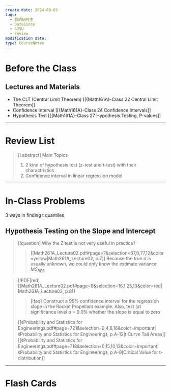 ```yaml
---
create date: 2024-09-03
tags:
  - 我的研究生
  - DataSince
  - SJSU
  - review
modification date: 
type: CourseNotes
---
```


# Before the Class
## Lectures and Materials
- The CLT (Central Limit Theorem) [[{Math161A}-Class 22 Central Limit Theorem]]
- Confidence Interval [[{Math161A}-Class 24 Confidence Intervals]]
- Hypothesis Test [[{Math161A}-Class 27 Hypothesis Testing,  P-values]]
---
# Review List
>[! abstract] Main Topics
>1. 2 kind of hypothesis test (z-test and t-test) with their charactristics
>2. Confidence interval in linear regression model

---
# In-Class Problems
3 ways in finding t quantiles
## Hypothesis Testing on the Slope and Intercept
>[!question] Why the Z test is not very useful in practice?
>> [[Math261A_Lecture02.pdf#page=7&selection=67,0,77,12&color=yellow|Math261A_Lecture02, p.7]]
>> Because the true $\sigma$ is usually unknown, we could only know the estimate variance $MS_{RES}$

> [!PDF|red] [[Math261A_Lecture02.pdf#page=8&selection=16,1,25,13&color=red|Math261A_Lecture02, p.8]]
> >[!faq] Construct a 95% confidence interval for the regression slope in the Rocket Propellant example. Also, test (at significance level α = 0.05) whether the slope is equal to zero
> 
> [[《Probability and Statistics for Engineering》.pdf#page=721&selection=0,4,8,16&color=important|《Probability and Statistics for Engineering》, p.A-12|t Curve Tail Areas]]
> [[《Probability and Statistics for Engineering》.pdf#page=718&selection=0,15,10,13&color=important|《Probability and Statistics for Engineering》, p.A-9|Critical Value for t-distribution]]

---

# Flash Cards
